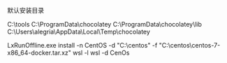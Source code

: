 默认安装目录

C:\tools
C:\ProgramData\chocolatey
C:\ProgramData\chocolatey\lib
C:\Users\alegria\AppData\Local\Temp\chocolatey

 LxRunOffline.exe install -n CentOS -d "C:\centos" -f "C:\centos\centos-7-x86_64-docker.tar.xz"
 wsl -l
 wsl -d CenOs